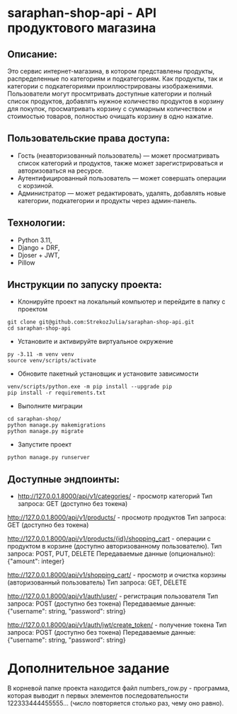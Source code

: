 # saraphan-shop-api - API продуктового магазина
## Описание:
Это сервис интернет-магазина, в котором представлены продукты, распределенные по категориям и подкатегориям. Как продукты, так и категории с подкатегориями проиллюстрированы изображениями. Пользователи могут просмтривать доступные категории и полный список продуктов, добавлять нужное количество продуктов в корзину для покупок, просматривать корзину с суммарным количеством и стоимостью товаров, полностью очищать корзину в одно нажатие.

## Пользовательские права доступа:
- Гость (неавторизованный пользователь) — может просматривать список категорий и продуктов, также может зарегистрироваться и авторизоваться на ресурсе.
- Аутентифицированный пользователь — может совершать операции с корзиной.
- Администратор — может редактировать, удалять, добавлять новые категории, подкатегории и продукты через админ-панель.

## Технологии:
- Python 3.11,
- Django + DRF,
- Djoser + JWT,
- Pillow

## Инструкции по запуску проекта:
- Клонируйте проект на локальный компьютер и перейдите в папку с проектом
```
git clone git@github.com:StrekozJulia/saraphan-shop-api.git
cd saraphan-shop-api
```
- Установите и активируйте виртуальное окружение
```
py -3.11 -m venv venv
source venv/scripts/activate
```
- Обновите пакетный установщик и установите зависимости
```
venv/scripts/python.exe -m pip install --upgrade pip
pip install -r requirements.txt
```
- Выполните миграции
```
cd saraphan-shop/
python manage.py makemigrations
python manage.py migrate
```
- Запустите проект
```
python manage.py runserver
```

## Доступные эндпоинты:
- http://127.0.0.1.8000/api/v1/categories/ - просмотр категорий 
Тип запроса: GET (доступно без токена)

http://127.0.0.1.8000/api/v1/products/ - просмотр продуктов 
Тип запроса: GET (доступно без токена)

http://127.0.0.1.8000/api/v1/products/{id}/shopping_cart - операции с продуктом в корзине (доступно авторизованному пользователю). Тип запроса: POST, PUT, DELETE Передаваемые данные (опционально): {"amount": integer}

http://127.0.0.1.8000/api/v1/shopping_cart/ - просмотр и очистка корзины (авторизованный пользователь) Тип запроса: GET, DELETE

http://127.0.0.1.8000/api/v1/auth/user/ - регистрация пользователя Тип запроса: POST (доступно без токена) Передаваемые данные: {"username": string, "password": string}

http://127.0.0.1.8000/api/v1/auth/jwt/create_token/ - получение токена Тип запроса: POST (доступно без токена) Передаваемые данные: {"username": string, "password": string}

# Дополнительное задание
В корневой папке проекта находится файл numbers_row.py - программа, которая выводит n первых элементов последовательности 122333444455555… (число повторяется столько раз, чему оно равно). 